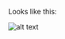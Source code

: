 Looks like this:

![alt text](https://raw.githubusercontent.com/username/projectname/branch/path/to/img.png)
